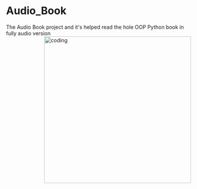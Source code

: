 # Audio_Book
The Audio Book project and it's helped read the hole OOP Python book in fully audio version
<img align="right" alt="coding" width="400" src="https://media2.giphy.com/media/v1.Y2lkPTc5MGI3NjExaWd6NXk0M2ozcXVldDEzMXozZXFxZjNjcjY4d2dyajR2YThrb2V2ayZlcD12MV9pbnRlcm5hbF9naWZfYnlfaWQmY3Q9cw/4srYF6zehHeRHYEDcj/giphy.gif">
